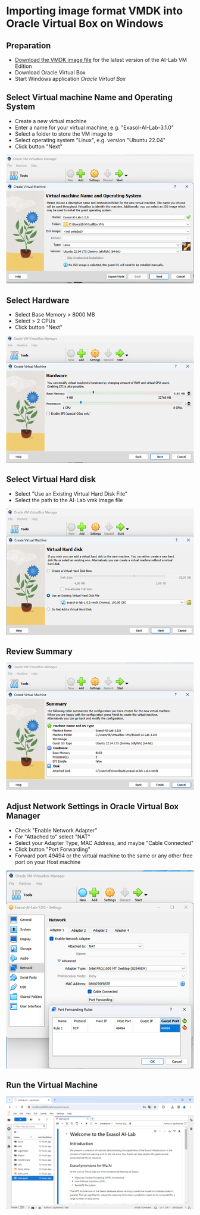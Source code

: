 # Importing image format VMDK into Oracle Virtual Box on Windows

## Preparation

* [Download the VMDK image file](https://github.com/exasol/ai-lab/releases) for the latest version of the AI-Lab VM Edition
* Download Oracle Virtual Box
* Start Windows application _Oracle Virtual Box_

## Select Virtual machine Name and Operating System

* Create a new virtual machine
* Enter a name for your virtual machine, e.g. "Exasol-AI-Lab-3.1.0"
* Select a folder to store the VM image to
* Select operating system "Linux", e.g. version "Ubuntu 22.04"
* Click button "Next"

![](img/win-vbox/1.png)

## Select Hardware

* Select Base Memory &gt; 8000 MB
* Select &gt; 2 CPUs
* Click button "Next"

![](img/win-vbox/2.png)

## Select  Virtual Hard disk

* Select "Use an Existing Virtual Hard Disk File"
* Select the path to the AI-Lab vmk image file

![](img/win-vbox/3.png)

## Review Summary

![](img/win-vbox/4.png)

## Adjust Network Settings in Oracle Virtual Box Manager

* Check "Enable Network Adapter"
* For "Attached to" select "NAT"
* Select your Adapter Type, MAC Address, and maybe "Cable Connected"
* Click button "Port Forwarding"
* Forward port 49494 or the virtual machine to the same or any other free port on your Host machine

![](img/win-vbox/5.png)

## Run the Virtual Machine

![](img/win-vbox/6.png)
